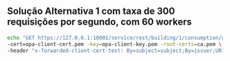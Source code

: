 ## Solução Alternativa 1 com taxa de 300 requisições por segundo, com 60 workers
```sh
echo "GET https://127.0.0.1:10001/service/rest/building/1/consumption/disaggregated" | \vegeta attack -duration=60s -rate=300 -workers=60 \
-cert=opa-client-cert.pem -key=opa-client-key.pem -root-certs=ca.pem \
-header "x-forwarded-client-cert-test: By=subject=subject;By=issuer;URI=spiffe://acme.com/projeto1" | tee results_opa_300_60.bin | vegeta report
```